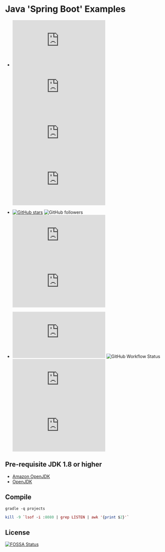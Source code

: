 # Java 'Spring Boot' Examples
* ![GitHub language count](https://img.shields.io/github/languages/count/krishnamanchikalapudi/examples.java) 
![GitHub last commit](https://img.shields.io/github/last-commit/krishnamanchikalapudi/examples.java) 
![GitHub repo size](https://img.shields.io/github/repo-size/krishnamanchikalapudi/examples.java) 
![GitHub code size in bytes](https://img.shields.io/github/languages/code-size/krishnamanchikalapudi/examples.java) 

* [![GitHub stars](https://img.shields.io/github/stars/krishnamanchikalapudi/examples.java.svg)](https://github.com/krishnamanchikalapudi/examples.java/stargazers) 
![GitHub followers](https://img.shields.io/github/followers/krishnamanchikalapudi?style=social) 
![GitHub forks](https://img.shields.io/github/forks/krishnamanchikalapudi/examples.java?style=social) 
![GitHub watchers](https://img.shields.io/github/watchers/krishnamanchikalapudi/examples.java?style=social)

* ![GitHub issues](https://img.shields.io/github/issues/krishnamanchikalapudi/examples.java) 
![GitHub Workflow Status](https://img.shields.io/github/workflow/status/krishnamanchikalapudi/examples.java/maven) ![Snyk Vulnerabilities for GitHub Repo](https://img.shields.io/snyk/vulnerabilities/github/krishnamanchikalapudi/examples.java)  ![GitHub](https://img.shields.io/github/license/krishnamanchikalapudi/examples.java)


## Pre-requisite JDK 1.8 or higher
* [Amazon OpenJDK](https://aws.amazon.com/corretto/)
* [OpenJDK](https://openjdk.java.net/install/index.html)


## Compile
```````
gradle -q projects
```````


```````mac terminal
kill -9 `lsof -i :8080 | grep LISTEN | awk '{print $2}'`
```````

## License
[![FOSSA Status](https://app.fossa.io/api/projects/git%2Bgithub.com%2Fkrishnamanchikalapudi%2Fexamples.java.svg?type=large)](https://app.fossa.io/projects/git%2Bgithub.com%2Fkrishnamanchikalapudi%2Fexamples.java?ref=badge_large)
